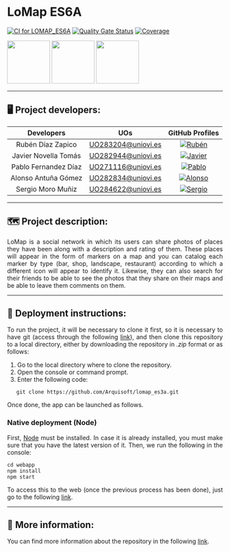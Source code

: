 # LoMap ES6A

[![CI for LOMAP_ES6A](https://github.com/Arquisoft/lomap_es6a/actions/workflows/lomap_es6a.yml/badge.svg)](https://github.com/Arquisoft/lomap_es6a/actions/workflows/lomap_es6a.yml)
[![Quality Gate Status](https://sonarcloud.io/api/project_badges/measure?project=Arquisoft_lomap_es6a&metric=alert_status)](https://sonarcloud.io/summary/new_code?id=Arquisoft_lomap_es6a)
[![Coverage](https://sonarcloud.io/api/project_badges/measure?project=Arquisoft_lomap_es6a&metric=coverage)](https://sonarcloud.io/summary/new_code?id=Arquisoft_lomap_es6a)

<p float="left">
<img src="https://blog.wildix.com/wp-content/uploads/2020/06/react-logo.jpg" height="100">
<img src="https://miro.medium.com/max/1200/0*RbmfNyhuBb8G3LWh.png" height="100">
<img src="https://miro.medium.com/max/365/1*Jr3NFSKTfQWRUyjblBSKeg.png" height="100">
</p>

---

## 🖥️ Project developers:

|       Developers        |        UOs         |                                                       GitHub Profiles                                                       |
|:----------------------------:|:------------------:|:------------------------------------------------------------------------------------------------------------------------------:|
|    Rubén Díaz Zapico     | UO283204@uniovi.es |  <a href="https://github.com/uo283204"><img alt="Rubén" src="https://img.shields.io/badge/UO283204-Rubén Díaz-success"></a>  |
|    Javier Novella Tomás     | UO282944@uniovi.es |   <a href="https://github.com/UO282944"><img alt="Javier" src="https://img.shields.io/badge/UO282944-Javier Novella-blue"></a>   |
|    Pablo Fernandez Díaz    | UO271116@uniovi.es |    <a href="https://github.com/PabloFernandezDiaz"><img alt="Pablo" src="https://img.shields.io/badge/UO271116-Pablo Fernandez-red"></a>     |
| Alonso Antuña Gómez | UO282834@uniovi.es | <a href="https://github.com/UO282834"><img alt="Alonso" src="https://img.shields.io/badge/UO282834-Alonso Antuña-purple"></a> |
| Sergio Moro Muñiz | UO284622@uniovi.es | <a href="https://github.com/UO284622"><img alt="Sergio" src="https://img.shields.io/badge/UO284622-Sergio Moro-green"></a> |

---

## 🗺️ Project description:

<p align="justify">
LoMap is a social network in which its users can share photos of places they have been along with a description and rating of them. These places will appear in the form of markers on a map and you can catalog each marker by type (bar, shop, landscape, restaurant) according to which a different icon will appear to identify it. Likewise, they can also search for their friends to be able to see the photos that they share on their maps and be able to leave them comments on them.
</p>

---

## 📑 Deployment instructions:
<p align="justify">
   To run the project, it will be necessary to clone it first, so it is necessary to have git (access through the following <a href="https://git-scm.com/downloads">link</a>), and then clone this repository to a local directory, either by downloading the repository in <em>.zip</em> format or as follows:
</p>
<ol>
   <li>Go to the local directory where to clone the repository.</li>
   <li>Open the console or command prompt.</li>
   <li>Enter the following code:</li>
</ol>

```shell
   git clone https://github.com/Arquisoft/lomap_es3a.git
```
<p align="justify">
   Once done, the app can be launched as follows.
</p>

### Native deployment (Node)
<p align="justify">
   First, <a href="https://nodejs.org/en">Node</a> must be installed. In case it is already installed, you must make sure that you have the latest version of it. Then, we run the following in the console:
</p>

```shell
cd webapp
npm install
npm start
```
<p align="justify">
To access this to the web (once the previous process has been done), just go to the following
<a href="http://localhost:3000">link</a>.
</p>

---

## 📑 More information:
You can find more information about the repository in the following <a href="https://arquisoft.github.io/lomap_es6a/">link</a>.